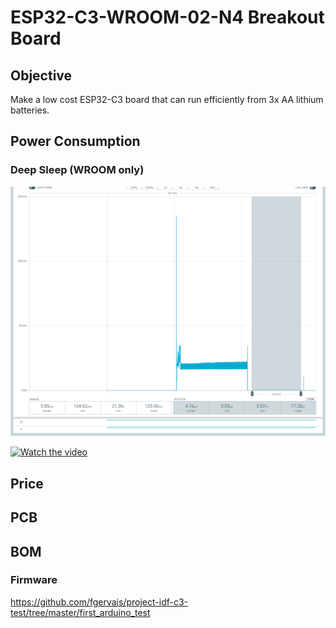 # ESP32-C3-WROOM-02-N4 Breakout Board

## Objective

Make a low cost ESP32-C3 board that can run efficiently from 3x AA lithium
batteries.

## Power Consumption

### Deep Sleep (WROOM only)

![DeepSleep](assets/img/ppk-20220114T013237.png)

[![Watch the video](https://img.youtube.com/vi/k5Rf_2-tnsE/0.jpg)](https://youtu.be/k5Rf_2-tnsE)

## Price


## PCB


## BOM


### Firmware

https://github.com/fgervais/project-idf-c3-test/tree/master/first_arduino_test
